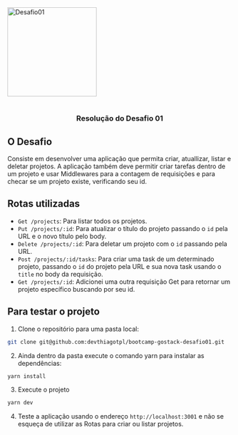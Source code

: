 <img alt="Desafio01" src="https://rocketseat-cdn.s3-sa-east-1.amazonaws.com/bootcamp-header.png" width="200px" />
<h1/>

<p align="center">
<h3 align="center">
  Resolução do Desafio 01 
</p>
</h3>

## O Desafio

Consiste em desenvolver uma aplicação que permita criar, atuallizar, listar e deletar projetos.
A aplicação também deve permitir criar tarefas dentro de um projeto e usar Middlewares para a contagem de requisições
e para checar se um projeto existe, verificando seu id.
## Rotas utilizadas
- `Get /projects`: Para listar todos os projetos.
- `Put /projects/:id`: Para atualizar o título do projeto passando o `id` pela URL e o novo título pelo body.
- `Delete /projects/:id`: Para deletar um projeto com o `id` passando pela URL.
- `Post /projects/:id/tasks`: Para criar uma task de um determinado projeto, passando o `id` do projeto pela URL e sua nova task usando o `title` no body da requisição.
- `Get /projects/:id`: Adicionei uma outra requisição Get para retornar um projeto específico buscando por seu id. 

## Para testar o projeto
1. Clone o repositório para uma pasta local:
```bash
git clone git@github.com:devthiagotpl/bootcamp-gostack-desafio01.git
```
2. Ainda dentro da pasta execute o comando yarn para instalar as dependências:
```bash
yarn install
```
3. Execute o projeto
```bash
yarn dev
```
4. Teste a aplicação usando o endereço `http://localhost:3001` e não se esqueça de utilizar as Rotas para criar ou listar projetos.
